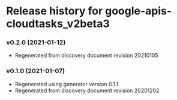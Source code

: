 # Release history for google-apis-cloudtasks_v2beta3

### v0.2.0 (2021-01-12)

* Regenerated from discovery document revision 20210105

### v0.1.0 (2021-01-07)

* Regenerated using generator version 0.1.1
* Regenerated from discovery document revision 20201202

